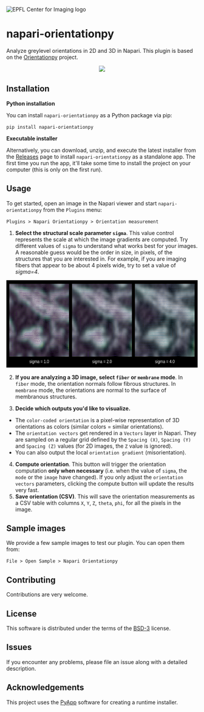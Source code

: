 ![EPFL Center for Imaging logo](https://imaging.epfl.ch/resources/logo-for-gitlab.svg)
# napari-orientationpy

Analyze greylevel orientations in 2D and 3D in Napari. This plugin is based on the [Orientationpy](https://gitlab.com/epfl-center-for-imaging/orientationpy/) project.

<p align="center">
    <img src="assets/ori_color-1.gif" height="400">
</p>

## Installation

**Python installation**

You can install `napari-orientationpy` as a Python package via pip:

```
pip install napari-orientationpy
```

**Executable installer**

Alternatively, you can download, unzip, and execute the latest installer from the [Releases](https://github.com/EPFL-Center-for-Imaging/napari-orientationpy/releases) page to install `napari-orientationpy` as a standalone app. The first time you run the app, it'll take some time to install the project on your computer (this is only on the first run).

## Usage
To get started, open an image in the Napari viewer and start `napari-orientationpy` from the `Plugins` menu:

```
Plugins > Napari Orientationpy > Orientation measurement
```

1. **Select the structural scale parameter `sigma`**. This value control represents the scale at which the image gradients are computed. Try different values of `sigma` to understand what works best for your images. A reasonable guess would be the order in size, in pixels, of the structures that you are interested in. For example, if you are imaging fibers that appear to be about 4 pixels wide, try to set a value of *sigma=4*.

<p align="center">
    <img src="assets/sigmas.png" height="230">
</p>

2. **If you are analyzing a 3D image, select `fiber` or `membrane` mode**. In `fiber` mode, the orientation normals follow fibrous structures. In `membrane` mode, the orientations are normal to the surface of membranous structures.

3. **Decide which outputs you'd like to visualize.**
  - The `color-coded orientation` is a pixel-wise representation of 3D orientations as colors (similar colors = similar orientations).
  - The `orientation vectors` get rendered in a `Vectors` layer in Napari. They are sampled on a regular grid defined by the `Spacing (X)`, `Spacing (Y)` and `Spacing (Z)` values (for 2D images, the `Z` value is ignored).
  - You can also output the local `orientation gradient` (misorientation).

4. **Compute orientation**. This button will trigger the orientation computation **only when necessary** (i.e. when the value of `sigma`, the `mode` or the `image` have changed). If you only adjust the `orientation vectors` parameters, clicking the compute button will update the results very fast.
5. **Save orientation (CSV)**. This will save the orientation measurements as a CSV table with columns `X`, `Y`, `Z`, `theta`, `phi`, for all the pixels in the image. 

## Sample images

We provide a few sample images to test our plugin. You can open them from:

```
File > Open Sample > Napari Orientationpy
```

## Contributing

Contributions are very welcome.

## License

This software is distributed under the terms of the [BSD-3](http://opensource.org/licenses/BSD-3-Clause) license.

## Issues

If you encounter any problems, please file an issue along with a detailed description.

## Acknowledgements

This project uses the [PyApp](https://github.com/ofek/pyapp) software for creating a runtime installer.
